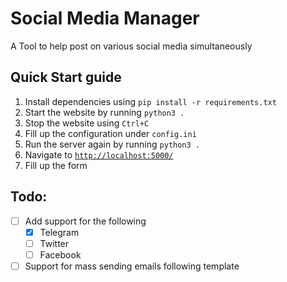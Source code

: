 # Social Media Manager
A Tool to help post on various social media simultaneously

## Quick Start guide
1. Install dependencies using `pip install -r requirements.txt`
2. Start the website by running `python3 .`
3. Stop the website using `Ctrl+C`
4. Fill up the configuration under `config.ini`
5. Run the server again by running `python3 .`
6. Navigate to [`http://localhost:5000/`](http://localhost:5000/)
7. Fill up the form

## Todo:
- [ ] Add support for the following
    - [x] Telegram
    - [ ] Twitter
    - [ ] Facebook
- [ ] Support for mass sending emails following template
